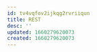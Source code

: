 ```yaml
---
id: tv4vqfov2ijkqg2rvriiqun
title: REST
desc: ''
updated: 1660279620073
created: 1660279620073
---
```

